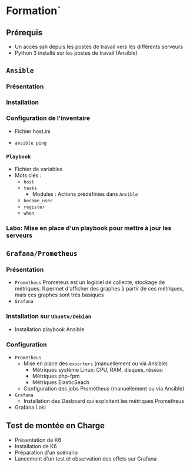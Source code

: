 # Formation`

## Prérequis
* Un accès ssh depuis les postes de travail vers les différents serveurs
* Python 3 installé sur les postes de travail (Ansible)

## `Ansible`

### Présentation

### Installation

### Configuration de l'inventaire

* Fichier host.ini

* `ansible ping`

### `Playbook`

* Fichier de variables
* Mots clés :
  * `host`
  * `tasks`
    * Modules : Actions prédéfinies dans `Ansible`
  * `become_user`
  * `register`
  * `when`

### Labo: Mise en place d'un playbook pour mettre à jour les serveurs

## `Grafana/Prometheus`


### Présentation

* `Prometheus`
  Prometeus est un logiciel de collecte, stockage de métriques.
  Il permet d'afficher des graphes à partir de ces métriques, mais ces graphes sont très basiques
 * `Grafana`

### Installation sur `Ubuntu/Debian`

* Installation
  playbook Ansible

### Configuration

* `Prometheus`
  * Mise en place des `exporters` (manuellement ou via Ansible)
    * Métriques système Linux: CPU, RAM, disques, réseau
    * Métriques php-fpm
    * Métriques ElasticSeach
  * Configuration des jobs Prometheus (manuellement ou via Ansible)
* `Grafana`
  * Installation des Dasboard qui exploitent les métriques Prometheus
* Grafana Loki

## Test de montée en Charge

* Présentation de K6
* Installation de K6
* Préparation d'un scénario
* Lancement d'un test et observation des effets sur Grafana
